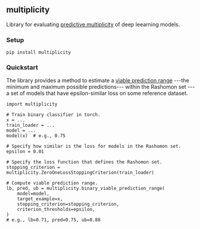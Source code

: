 ## multiplicity

Library for evaluating [predictive multiplicity](https://arxiv.org/abs/1909.06677) of deep leearning models.

### Setup

```
pip install multiplicity
```

### Quickstart

The library provides a method to estimate a [viable prediction range](https://arxiv.org/abs/2206.01131) ---the minimum and maximum possible predictions--- within the Rashomon set ---a set of models that have epsilon-similar loss on some reference dataset.

```
import multiplicity

# Train binary classifier in torch.
x = ...
train_loader = ...
model = ...
model(x)  # e.g., 0.75

# Specify how similar is the loss for models in the Rashomon set.
epsilon = 0.01

# Specify the loss function that defines the Rashomon set.
stopping_criterion = multiplicity.ZeroOneLossStoppingCriterion(train_loader)

# Compute viable prediction range.
lb, pred, ub = multiplicity.binary_viable_prediction_range(
    model=model,
    target_example=x,
    stopping_criterion=stopping_criterion,
    criterion_thresholds=epsilon,
)
# e.g., lb=0.71, pred=0.75, ub=0.88
```
